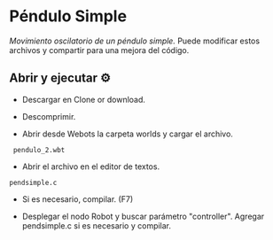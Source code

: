 # Péndulo Simple
_Movimiento oscilatorio de un péndulo simple._
Puede modificar estos archivos y compartir para una mejora del código.

## Abrir y ejecutar ⚙️
* Descargar en Clone or download.

* Descomprimir.

* Abrir desde Webots la carpeta worlds y cargar el archivo.
```
 pendulo_2.wbt
```

* Abrir el archivo en el editor de textos.
```
pendsimple.c
```

* Si es necesario, compilar. (F7)

* Desplegar el nodo Robot y buscar parámetro "controller". Agregar pendsimple.c si es necesario y compilar.
